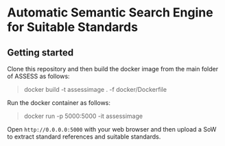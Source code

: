# Automatic Semantic Search Engine for Suitable Standards 

## Getting started

Clone this repository and then build the docker image from the main folder of ASSESS as follows:

> docker build -t assessimage . -f docker/Dockerfile

Run the docker container as follows:

> docker run -p 5000:5000 -it assessimage  

Open `http://0.0.0.0:5000` with your web browser and then upload a SoW to extract standard references and suitable standards.
